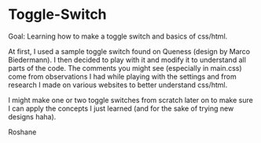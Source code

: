 # Toggle-Switch
Goal: Learning how to make a toggle switch and basics of css/html. 

At first, I used a sample toggle switch found on Queness (design by Marco Biedermann).
I then decided to play with it and modify it to understand all parts of the code.
The comments you might see (especially in main.css) come from observations I had while 
playing with the settings and from research I made on various websites to better 
understand css/html. 

I might make one or two toggle switches from scratch later on to make sure I can apply 
the concepts I just learned (and for the sake of trying new designs haha).

Roshane
